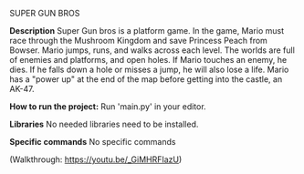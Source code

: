 SUPER GUN BROS

**Description**
Super Gun bros is a platform game. In the game, Mario must race through 
the Mushroom Kingdom and save Princess Peach from Bowser.  Mario jumps, runs, 
and walks across each level. The worlds are full of enemies and platforms, and 
open holes. If Mario touches an enemy, he dies. If he falls down a hole or 
misses a jump, he will also lose a life. Mario has a  "power up" at the end 
of the map before getting into the castle, an AK-47.

**How to run the project:**
Run 'main.py' in your editor.

**Libraries**
No needed libraries need to be installed.

**Specific commands**
No specific commands

(Walkthrough: https://youtu.be/_GiMHRFIazU)
